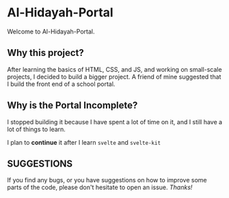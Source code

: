 # Al-Hidayah-Portal
Welcome to Al-Hidayah-Portal.

## Why this project?
After learning the basics of HTML, CSS, and JS, and working on small-scale projects, I decided to build a bigger project. A friend of mine suggested that I build the  front end of a school portal.

## Why is the Portal Incomplete?

I stopped building it because I have spent a lot of time on it, and I still have a lot of things to learn.

I plan to **continue** it after I learn `svelte` and `svelte-kit`

## SUGGESTIONS

If you find any bugs, or you have suggestions on how to improve some parts of the code, please don't hesitate to open an issue. _Thanks!_
